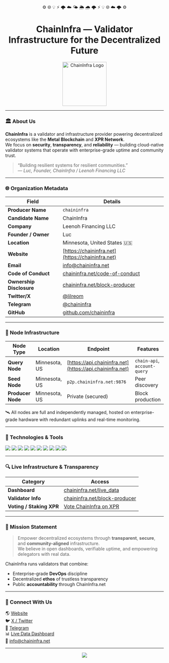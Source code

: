 <p align="center">
  ⚙️ 🌐 💡 ⚡ 🌩️ ☁️ 🌤️ 🌦️ 🌧️ 🌩️ ⚡ 💡 🌐 ☁️ 🌩️ ⚙️
</p>

<h1 align="center"> ChainInfra — Validator Infrastructure for the Decentralized Future</h1>

<p align="center">
  <a href="https://chaininfra.net">
    <img src="https://chaininfra.net/logo.png" width="140" alt="ChainInfra Logo"/>
  </a>
</p>

---

### 🏛️ About Us

**ChainInfra** is a validator and infrastructure provider powering decentralized ecosystems like the **Metal Blockchain** and **XPR Network**.  
We focus on **security**, **transparency**, and **reliability** — building cloud-native validator systems that operate with enterprise-grade uptime and community trust.

> “Building resilient systems for resilient communities.”  
> — *Luc, Founder, ChainInfra / Leenoh Financing LLC*

---

### 🌐 Organization Metadata

| Field | Details |
|-------|----------|
| **Producer Name** | `chaininfra` |
| **Candidate Name** | ChainInfra |
| **Company** | Leenoh Financing LLC |
| **Founder / Owner** | Luc |
| **Location** | Minnesota, United States 🇺🇸 |
| **Website** | [https://chaininfra.net](https://chaininfra.net) |
| **Email** | [info@chaininfra.net](mailto:info@chaininfra.net) |
| **Code of Conduct** | [chaininfra.net/code-of-conduct](https://chaininfra.net/code-of-conduct) |
| **Ownership Disclosure** | [chaininfra.net/block-producer](https://chaininfra.net/block-producer) |
| **Twitter/X** | [@lilreom](https://x.com/lilreom) |
| **Telegram** | [@chaininfra](https://t.me/chaininfra) |
| **GitHub** | [github.com/chaininfra](https://github.com/chaininfra) |

---

### 🧱 Node Infrastructure

| Node Type | Location | Endpoint | Features |
|------------|-----------|-----------|-----------|
| **Query Node** | Minnesota, US | [https://api.chaininfra.net](https://api.chaininfra.net) | `chain-api`, `account-query` |
| **Seed Node** | Minnesota, US | `p2p.chaininfra.net:9876` | Peer discovery |
| **Producer Node** | Minnesota, US | Private (secured) | Block production |

🛰️ All nodes are full and independently managed, hosted on enterprise-grade hardware with redundant uplinks and real-time monitoring.

---

### 🧩 Technologies & Tools

![](https://img.shields.io/badge/Infra-as-Code-Terraform-informational?style=flat&logo=terraform&logoColor=white&color=0078d7)
![](https://img.shields.io/badge/Monitoring-Grafana-informational?style=flat&logo=grafana&logoColor=white&color=0078d7)
![](https://img.shields.io/badge/Alerting-Prometheus-informational?style=flat&logo=prometheus&logoColor=white&color=0078d7)
![](https://img.shields.io/badge/Automation-Ansible-informational?style=flat&logo=ansible&logoColor=white&color=0078d7)
![](https://img.shields.io/badge/Containers-Docker-informational?style=flat&logo=docker&logoColor=white&color=0078d7)
![](https://img.shields.io/badge/Orchestration-Kubernetes-informational?style=flat&logo=kubernetes&logoColor=white&color=0078d7)
![](https://img.shields.io/badge/Blockchain-Metal%20%7C%20XPR-informational?style=flat&logo=blockchaindotcom&logoColor=white&color=0078d7)
![](https://img.shields.io/badge/Backend-Node.js-informational?style=flat&logo=node.js&logoColor=white&color=0078d7)
![](https://img.shields.io/badge/Monitoring-Telegram_Bots-informational?style=flat&logo=telegram&logoColor=white&color=0078d7)
![](https://img.shields.io/badge/Cloud-AWS%20%7C%20Azure%20%7C%20OVH-informational?style=flat&logo=cloudflare&logoColor=white&color=0078d7)

---

### 🔍 Live Infrastructure & Transparency

| Category | Access |
|-----------|---------|
| **Dashboard** | [chaininfra.net/live_data](https://chaininfra.net/live-data) |
| **Validator Info** | [chaininfra.net/block-producer](https://chaininfra.net/block-producer) |
| **Voting / Staking XPR** | [Vote ChainInfra on XPR](https://explorer.xprnetwork.org/vote?producers=chaininfra) |

---

### 🧭 Mission Statement

> Empower decentralized ecosystems through **transparent**, **secure**, and **community-aligned** infrastructure.  
> We believe in open dashboards, verifiable uptime, and empowering delegators with real data.

ChainInfra runs validators that combine:
- Enterprise-grade **DevOps** discipline  
- Decentralized **ethos** of trustless transparency  
- Public **accountability** through ChainInfra.net

---

### 💬 Connect With Us

🌎 [Website](https://chaininfra.net)  
🐦 [X / Twitter](https://x.com/lilreom)  
💬 [Telegram](https://t.me/chaininfra)  
📊 [Live Data Dashboard](https://chaininfra.net/live-data)  
📧 [info@chaininfra.net](mailto:info@chaininfra.net)

---

<p align="center">
  <img src="https://raw.githubusercontent.com/Trilokia/Trilokia/379277808c61ef204768a61bbc5d25bc7798ccf1/bottom_header.svg" />
</p>
